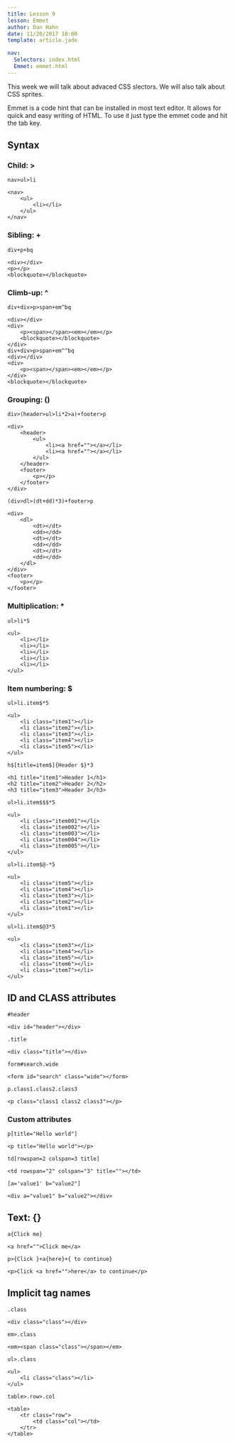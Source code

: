 ```yaml
---
title: Lesson 9
lesson: Emmet
author: Dan Hahn
date: 11/20/2017 18:00
template: article.jade

nav: 
  Selectors: index.html
  Emmet: emmet.html
---
```


This week we will talk about advaced CSS slectors.  We will also talk about CSS sprites.

<span class="more"></span>

Emmet is a code hint that can be installed in most text editor.  It allows for quick and easy writing of HTML. To use it just type the emmet code and hit the tab key.

## Syntax

### Child: >

`nav>ul>li`

	<nav>
	    <ul>
	        <li></li>
	    </ul>
	</nav>

### Sibling: +

`div+p+bq`

	<div></div>
	<p></p>
	<blockquote></blockquote>

### Climb-up: ^

`div+div>p>span+em^bq`

	<div></div>
	<div>
	    <p><span></span><em></em></p>
	    <blockquote></blockquote>
	</div>
	div+div>p>span+em^^bq
	<div></div>
	<div>
	    <p><span></span><em></em></p>
	</div>
	<blockquote></blockquote>

### Grouping: ()
`div>(header>ul>li*2>a)+footer>p`

	<div>
	    <header>
	        <ul>
	            <li><a href=""></a></li>
	            <li><a href=""></a></li>
	        </ul>
	    </header>
	    <footer>
	        <p></p>
	    </footer>
	</div>

`(div>dl>(dt+dd)*3)+footer>p`

	<div>
	    <dl>
	        <dt></dt>
	        <dd></dd>
	        <dt></dt>
	        <dd></dd>
	        <dt></dt>
	        <dd></dd>
	    </dl>
	</div>
	<footer>
	    <p></p>
	</footer>

### Multiplication: *
`ul>li*5`

	<ul>
	    <li></li>
	    <li></li>
	    <li></li>
	    <li></li>
	    <li></li>
	</ul>

### Item numbering: $

`ul>li.item$*5`

	<ul>
	    <li class="item1"></li>
	    <li class="item2"></li>
	    <li class="item3"></li>
	    <li class="item4"></li>
	    <li class="item5"></li>
	</ul>

`h$[title=item$]{Header $}*3`

	<h1 title="item1">Header 1</h1>
	<h2 title="item2">Header 2</h2>
	<h3 title="item3">Header 3</h3>

`ul>li.item$$$*5`

	<ul>
	    <li class="item001"></li>
	    <li class="item002"></li>
	    <li class="item003"></li>
	    <li class="item004"></li>
	    <li class="item005"></li>
	</ul>

`ul>li.item$@-*5`

	<ul>
	    <li class="item5"></li>
	    <li class="item4"></li>
	    <li class="item3"></li>
	    <li class="item2"></li>
	    <li class="item1"></li>
	</ul>

`ul>li.item$@3*5`

	<ul>
	    <li class="item3"></li>
	    <li class="item4"></li>
	    <li class="item5"></li>
	    <li class="item6"></li>
	    <li class="item7"></li>
	</ul>

## ID and CLASS attributes
`#header`

	<div id="header"></div>

`.title`

	<div class="title"></div>

`form#search.wide`

	<form id="search" class="wide"></form>

`p.class1.class2.class3`

	<p class="class1 class2 class3"></p>

### Custom attributes
`p[title="Hello world"]`

	<p title="Hello world"></p>

`td[rowspan=2 colspan=3 title]`

	<td rowspan="2" colspan="3" title=""></td>

`[a='value1' b="value2"]`

	<div a="value1" b="value2"></div>

## Text: {}
`a{Click me}`

	<a href="">Click me</a>

`p>{Click }+a{here}+{ to continue}`

	<p>Click <a href="">here</a> to continue</p>

## Implicit tag names
`.class`

	<div class="class"></div>

`em>.class`

	<em><span class="class"></span></em>

`ul>.class`

	<ul>
	    <li class="class"></li>
	</ul>

`table>.row>.col`

	<table>
	    <tr class="row">
	        <td class="col"></td>
	    </tr>
	</table>
